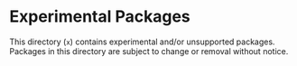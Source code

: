 # Experimental Packages

This directory (`x`) contains experimental and/or unsupported packages. Packages in this directory are subject to change or removal without notice.
